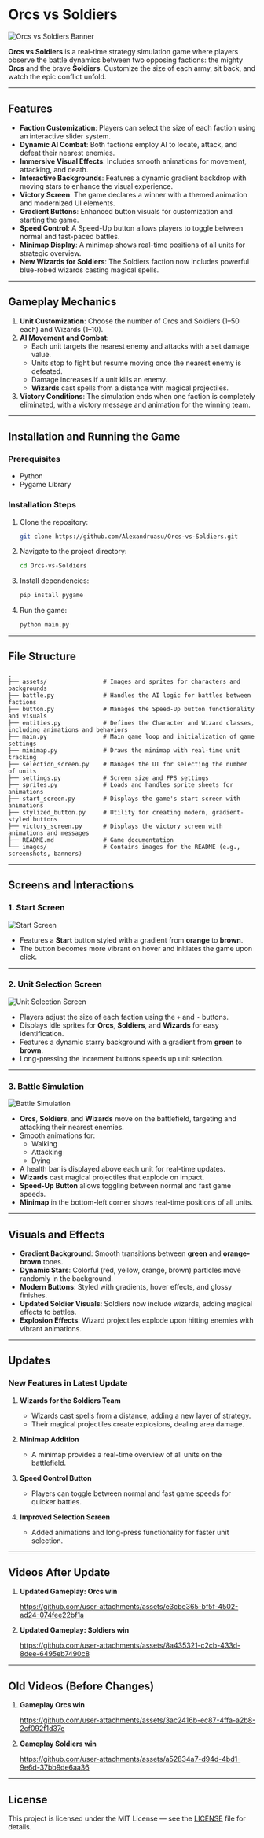 ﻿# **Orcs vs Soldiers**

![Orcs vs Soldiers Banner](images/Banner.png)

**Orcs vs Soldiers** is a real-time strategy simulation game where players observe the battle dynamics between two opposing factions: the mighty **Orcs** and the brave **Soldiers**. Customize the size of each army, sit back, and watch the epic conflict unfold.

---

## **Features**

- **Faction Customization**: Players can select the size of each faction using an interactive slider system.
- **Dynamic AI Combat**: Both factions employ AI to locate, attack, and defeat their nearest enemies.
- **Immersive Visual Effects**: Includes smooth animations for movement, attacking, and death.
- **Interactive Backgrounds**: Features a dynamic gradient backdrop with moving stars to enhance the visual experience.
- **Victory Screen**: The game declares a winner with a themed animation and modernized UI elements.
- **Gradient Buttons**: Enhanced button visuals for customization and starting the game.
- **Speed Control**: A Speed-Up button allows players to toggle between normal and fast-paced battles.
- **Minimap Display**: A minimap shows real-time positions of all units for strategic overview.
- **New Wizards for Soldiers**: The Soldiers faction now includes powerful blue-robed wizards casting magical spells.

---

## **Gameplay Mechanics**

1. **Unit Customization**: Choose the number of Orcs and Soldiers (1–50 each) and Wizards (1–10).
2. **AI Movement and Combat**:
    - Each unit targets the nearest enemy and attacks with a set damage value.
    - Units stop to fight but resume moving once the nearest enemy is defeated.
    - Damage increases if a unit kills an enemy.
    - **Wizards** cast spells from a distance with magical projectiles.
3. **Victory Conditions**: The simulation ends when one faction is completely eliminated, with a victory message and animation for the winning team.

---

## **Installation and Running the Game**

### **Prerequisites**
- Python 
- Pygame Library

### **Installation Steps**
1. Clone the repository:
    ```bash
    git clone https://github.com/Alexandruasu/Orcs-vs-Soldiers.git
    ```
2. Navigate to the project directory:
    ```bash
    cd Orcs-vs-Soldiers
    ```
3. Install dependencies:
    ```bash
    pip install pygame
    ```
4. Run the game:
    ```bash
    python main.py
    ```

---

## **File Structure**

```
.
├── assets/                # Images and sprites for characters and backgrounds
├── battle.py              # Handles the AI logic for battles between factions
├── button.py              # Manages the Speed-Up button functionality and visuals
├── entities.py            # Defines the Character and Wizard classes, including animations and behaviors
├── main.py                # Main game loop and initialization of game settings
├── minimap.py             # Draws the minimap with real-time unit tracking
├── selection_screen.py    # Manages the UI for selecting the number of units
├── settings.py            # Screen size and FPS settings
├── sprites.py             # Loads and handles sprite sheets for animations
├── start_screen.py        # Displays the game's start screen with animations
├── stylized_button.py     # Utility for creating modern, gradient-styled buttons
├── victory_screen.py      # Displays the victory screen with animations and messages
├── README.md              # Game documentation
└── images/                # Contains images for the README (e.g., screenshots, banners)
```

---

## **Screens and Interactions**

### **1. Start Screen**

![Start Screen](images/image1.png)

- Features a **Start** button styled with a gradient from **orange** to **brown**.
- The button becomes more vibrant on hover and initiates the game upon click.

---

### **2. Unit Selection Screen**

![Unit Selection Screen](images/image2.png)

- Players adjust the size of each faction using the `+` and `-` buttons.
- Displays idle sprites for **Orcs**, **Soldiers**, and **Wizards** for easy identification.
- Features a dynamic starry background with a gradient from **green** to **brown**.
- Long-pressing the increment buttons speeds up unit selection.

---

### **3. Battle Simulation**

![Battle Simulation](images/image3.png)

- **Orcs**, **Soldiers**, and **Wizards** move on the battlefield, targeting and attacking their nearest enemies.
- Smooth animations for:
    - Walking
    - Attacking
    - Dying
- A health bar is displayed above each unit for real-time updates.
- **Wizards** cast magical projectiles that explode on impact.
- **Speed-Up Button** allows toggling between normal and fast game speeds.
- **Minimap** in the bottom-left corner shows real-time positions of all units.

---

## **Visuals and Effects**

- **Gradient Background**: Smooth transitions between **green** and **orange-brown** tones.
- **Dynamic Stars**: Colorful (red, yellow, orange, brown) particles move randomly in the background.
- **Modern Buttons**: Styled with gradients, hover effects, and glossy finishes.
- **Updated Soldier Visuals**: Soldiers now include wizards, adding magical effects to battles.
- **Explosion Effects**: Wizard projectiles explode upon hitting enemies with vibrant animations.

---

## **Updates**

### **New Features in Latest Update**

1. **Wizards for the Soldiers Team**
    - Wizards cast spells from a distance, adding a new layer of strategy.
    - Their magical projectiles create explosions, dealing area damage.

2. **Minimap Addition**
    - A minimap provides a real-time overview of all units on the battlefield.

3. **Speed Control Button**
    - Players can toggle between normal and fast game speeds for quicker battles.

4. **Improved Selection Screen**
    - Added animations and long-press functionality for faster unit selection.

---

## **Videos After Update**

1. **Updated Gameplay: Orcs win**
    
    https://github.com/user-attachments/assets/e3cbe365-bf5f-4502-ad24-074fee22bf1a

2. **Updated Gameplay: Soldiers win**
    
    https://github.com/user-attachments/assets/8a435321-c2cb-433d-8dee-6495eb7490c8

---

## **Old Videos (Before Changes)**

1. **Gameplay Orcs win**
    
    https://github.com/user-attachments/assets/3ac2416b-ec87-4ffa-a2b8-2cf092f1d37e

2. **Gameplay Soldiers win**
    
    https://github.com/user-attachments/assets/a52834a7-d94d-4bd1-9e6d-37bb9de6aa36

---

## **License**

This project is licensed under the MIT License — see the [LICENSE](LICENSE) file for details.
